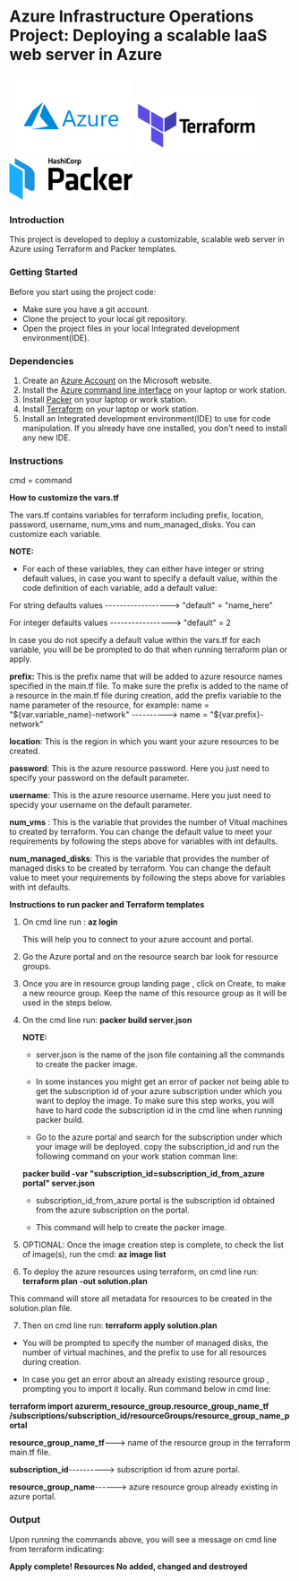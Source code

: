 # Azure Infrastructure Operations Project: Deploying a scalable IaaS web server in Azure


<img src="images/Microsoft_Azure-Logo.wine.png" width="220" >      <img src="images/Terraform-logo.png" width="220" >    <img src="images/packer_empty.png" width="220" >


### Introduction
This project is developed to deploy a customizable, scalable web server in Azure using Terraform and Packer templates.

### Getting Started
Before you start using the project code:
* Make sure you have a git account.
* Clone the project to your local git repository. 
* Open the project files in your local Integrated development environment(IDE).

### Dependencies
1. Create an [Azure Account](https://portal.azure.com) on the Microsoft website. 
2. Install the [Azure command line interface](https://docs.microsoft.com/en-us/cli/azure/install-azure-cli?view=azure-cli-latest) on your laptop or work station.
3. Install [Packer](https://www.packer.io/downloads) on your laptop or work station.
4. Install [Terraform](https://www.terraform.io/downloads.html) on your laptop or work station.
5. Install an Integrated development environment(IDE) to use for code manipulation. If you already have one installed, you don't need to 
   install any new IDE. 

### Instructions
cmd = command

**How to customize the vars.tf**

The vars.tf contains variables for terraform including  prefix, location, password, username, num_vms and num_managed_disks. You can customize each variable. 

**NOTE:** 

* For each of these variables, they can either have integer or string default values, in case you want to specify a default value, within the code definition of each variable, add a default value:  

For string defaults values ------------------> "default" = "name_here"

For integer defaults values -----------------> "default" = 2

In case you do not specify a default value within the vars.tf for each variable, you will be be prompted to do that when running terraform plan or apply. 


**prefix:** This is the prefix name that will be added to azure resource names specified in the main.tf file. To make sure the prefix is added to  the name of a resource in the main.tf file during creation, add the prefix variable to the name parameter of the resource, for example: 
name  = "${var.variable_name}-network"    ---------->   name   = "${var.prefix}-network"


**location**: This is the region in which you want your azure resources to be created. 

**password**: This is the azure resource password. Here you just need to specify your password on the default parameter. 

**username**: This is the azure resource username. Here you just need to specidy your username on the default parameter. 

**num_vms** : This is the variable that provides the number of Vitual machines to created by terraform. You can change the default value to meet your requirements by following the steps above for variables with int defaults.

**num_managed_disks**: This is the variable that provides the number of managed disks to be created by terraform. You can change the default value to meet your requirements by following the steps above for variables with int defaults.


**Instructions to run packer and Terraform templates**

1. On cmd line run : **az login**

   This will help you to connect to your azure account and portal. 

2. Go the Azure portal and on the resource search bar look for resource groups.

3. Once you are in resource  group landing page , click on Create, to make a new reource group. Keep the name of this resource group as it will be used in the steps below.

4. On the cmd  line run: **packer build server.json**

   **NOTE:** 
   * server.json is the name of the json file containing all the commands to create the packer image.

   * In some instances you might get an error of packer not being able to get the subscription id of your azure subscription under which you want to deploy the image. To make sure this step works, you will have to hard code the subscription id in the cmd line when running packer build. 

   * Go to the azure portal and search for the subscription under which your image will be deployed. copy the subscription_id and  run the following command on your work station comman line: 

    **packer build  -var "subscription_id=subscription_id_from_azure portal" server.json**

   * subscription_id_from_azure portal is the subscription id obtained from the azure subscription on the portal. 

   * This command will help to create the packer image. 

5. OPTIONAL: Once the image  creation step is complete, to check the list of image(s), run the cmd: **az image list**

6. To deploy the azure resources using terraform, on cmd line run: **terraform plan -out solution.plan** 

  This command will store  all metadata for resources to be created in the solution.plan file. 

7. Then on cmd line run: **terraform apply solution.plan**

  * You will be prompted to specify the number of managed disks, the number of virtual machines, and the prefix to use for all resources during creation.

  * In case you get an error about an already existing resource group , prompting you to import it locally. Run command below in cmd line:

  **terraform import azurerm_resource_group.resource_group_name_tf /subscriptions/subscription_id/resourceGroups/resource_group_name_portal**
  
  **resource_group_name_tf**---> name of the resource group in the terraform main.tf file.

  **subscription_id**----------> subscription id from azure portal.

  **resource_group_name**------> azure resource group already existing in azure portal.


### Output

Upon running the  commands above, you will see a message on cmd line from terraform  indicating: 

**Apply complete! Resources No added, changed and destroyed**

